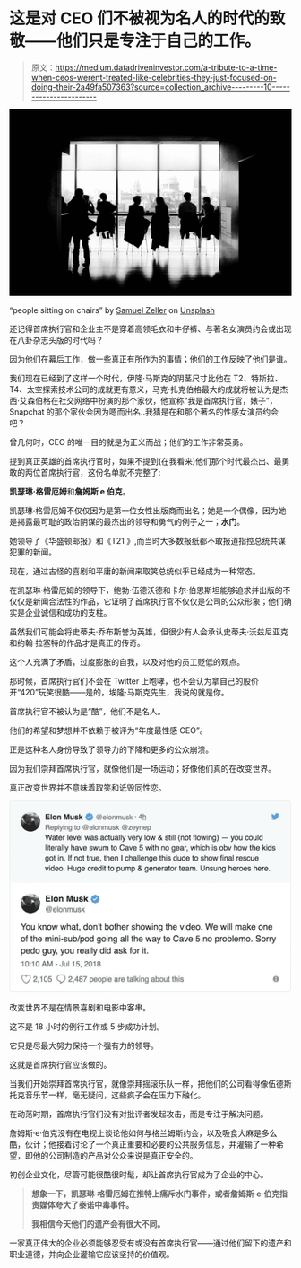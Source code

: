 # 这是对 CEO 们不被视为名人的时代的致敬——他们只是专注于自己的工作。

> 原文：<https://medium.datadriveninvestor.com/a-tribute-to-a-time-when-ceos-werent-treated-like-celebrities-they-just-focused-on-doing-their-2a49fa507363?source=collection_archive---------10----------------------->

![](img/6ddb36c1751831f9c07de4b123a040c3.png)

“people sitting on chairs” by [Samuel Zeller](https://unsplash.com/@samuelzeller?utm_source=medium&utm_medium=referral) on [Unsplash](https://unsplash.com?utm_source=medium&utm_medium=referral)

还记得首席执行官和企业主不是穿着高领毛衣和牛仔裤、与著名女演员约会或出现在八卦杂志头版的时代吗？

因为他们在幕后工作，做一些真正有所作为的事情；他们的工作反映了他们是谁。

我们现在已经到了这样一个时代，伊隆·马斯克的阴茎尺寸比他在 T2、特斯拉、T4、太空探索技术公司的成就更有意义，马克·扎克伯格最大的成就将被认为是杰西·艾森伯格在社交网络中扮演的那个家伙，他宣称“我是首席执行官，婊子”，Snapchat 的那个家伙会因为嗯而出名..我猜是在和那个著名的性感女演员约会吧？

曾几何时，CEO 的唯一目的就是为正义而战；他们的工作非常英勇。

提到真正英雄的首席执行官时，如果不提到(在我看来)他们那个时代最杰出、最勇敢的两位首席执行官，这份名单就不完整了:

**凯瑟琳·格雷厄姆**和**詹姆斯 e 伯克**。

凯瑟琳·格雷厄姆不仅仅因为是第一位女性出版商而出名；她是一个偶像，因为她是揭露最可耻的政治阴谋的最杰出的领导和勇气的例子之一；**水门**。

她领导了《华盛顿邮报》和《T21 》,而当时大多数报纸都不敢报道指控总统共谋犯罪的新闻。

现在，通过古怪的喜剧和平庸的新闻来取笑总统似乎已经成为一种常态。

在凯瑟琳·格雷厄姆的领导下，鲍勃·伍德沃德和卡尔·伯恩斯坦能够追求并出版的不仅仅是新闻合法性的作品，它证明了首席执行官不仅仅是公司的公众形象；他们确实是企业诚信和成功的支柱。

虽然我们可能会将史蒂夫·乔布斯誉为英雄，但很少有人会承认史蒂夫·沃兹尼亚克和约翰·拉塞特的作品才是真正的传奇。

这个人充满了矛盾，过度膨胀的自我，以及对他的员工贬低的观点。

那时候，首席执行官们不会在 Twitter 上咆哮，也不会认为拿自己的股价开“420”玩笑很酷——是的，埃隆·马斯克先生，我说的就是你。

首席执行官不被认为是“酷”，他们不是名人。

他们的希望和梦想并不依赖于被评为“年度最性感 CEO”。

正是这种名人身份导致了领导力的下降和更多的公众崩溃。

因为我们崇拜首席执行官，就像他们是一场运动；好像他们真的在改变世界。

真正改变世界并不意味着取笑和诋毁同性恋。

![](img/aba75bac900620b998a480003182b5dc.png)

改变世界不是在情景喜剧和电影中客串。

这不是 18 小时的例行工作或 5 步成功计划。

它只是尽最大努力保持一个强有力的领导。

这就是首席执行官应该做的。

当我们开始崇拜首席执行官，就像崇拜摇滚乐队一样，把他们的公司看得像伍德斯托克音乐节一样，毫无疑问，这些疯子会在压力下融化。

在动荡时期，首席执行官们没有对批评者发起攻击，而是专注于解决问题。

詹姆斯·e·伯克没有在电视上谈论他如何与格兰姆斯约会，以及吸食大麻是多么酷，伙计；他接着讨论了一个真正重要和必要的公共服务信息，并灌输了一种希望，即他的公司制造的产品对公众来说是真正安全的。

初创企业文化，尽管可能很酷很时髦，却让首席执行官成为了企业的中心。

> **想象一下，凯瑟琳·格雷厄姆在推特上痛斥水门事件，或者詹姆斯·e·伯克指责媒体夸大了泰诺中毒事件。**
> 
> **我相信今天他们的遗产会有很大不同。**

一家真正伟大的企业必须能够忍受有或没有首席执行官——通过他们留下的遗产和职业道德，并向企业灌输它应该坚持的价值观。